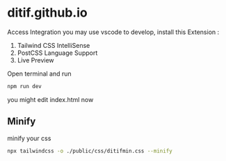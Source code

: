 # ditif.github.io
Access Integration you may use vscode to develop, install this Extension :
1. Tailwind CSS IntelliSense
2. PostCSS Language Support
3. Live Preview

Open terminal and run

```sh
npm run dev
```
you might edit index.html now

## Minify
minify your css

```sh
npx tailwindcss -o ./public/css/ditifmin.css --minify
```
